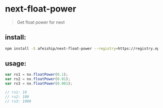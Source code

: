 # next-float-power
> Get float power for next

## install:
```bash
npm install -S afeiship/next-float-power --registry=https://registry.npm.taobao.org
```

## usage:
```js
var rs1 = nx.floatPower(0.1);
var rs2 = nx.floatPower(0.01);
var rs3 = nx.floatPower(0.001);

// rs1: 10
// rs2: 100
// rs3: 1000
```
